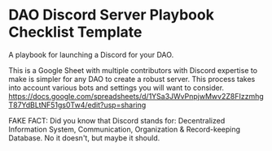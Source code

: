 # DAO Discord Server Playbook Checklist Template
A playbook for launching a Discord for your DAO.

This is a Google Sheet with multiple contributors with Discord expertise to make is simpler for any DAO to create a robust server. This process takes into account various bots and settings you will want to consider.
https://docs.google.com/spreadsheets/d/1YSa3JWvPnpjwMwv2Z8FIzzmhgT87YdBLtNF51gs0Tw4/edit?usp=sharing

FAKE FACT: Did you know that Discord stands for: Decentralized Information System, Communication, Organization & Record-keeping Database. No it doesn't, but maybe it should.

